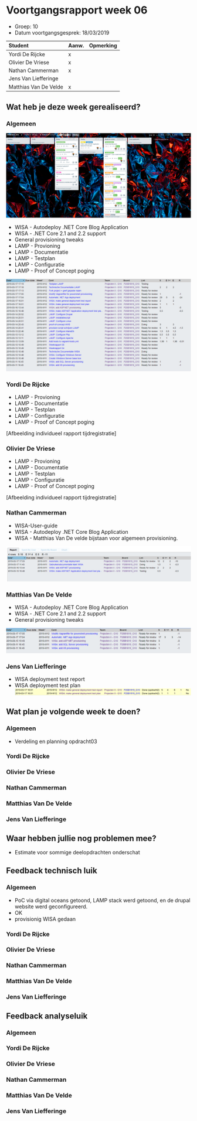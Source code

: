 # Voortgangsrapport week 06

* Groep: 10
* Datum voortgangsgesprek: 18/03/2019

| Student  | Aanw. | Opmerking |
| :---     | :---  | :---      |
| Yordi De Rijcke |   x    |           |
| Olivier De Vriese |  x     |           |
| Nathan Cammerman |    x   |           |
| Jens Van Liefferinge |       |         |
| Matthias Van De Velde | x      |           |

## Wat heb je deze week gerealiseerd?

### Algemeen

![Kanban-bord](week06-Kanbanbord.png)

* WISA - Autodeploy .NET Core Blog Application
* WISA - .NET Core 2.1 and 2.2 support
* General provisioning tweaks
* LAMP - Provioning
* LAMP - Documentatie
* LAMP - Testplan
* LAMP - Configuratie
* LAMP - Proof of Concept poging

![Time-per-assignment](week06-time-per-assignment.png)

### Yordi De Rijcke

* LAMP - Provioning
* LAMP - Documentatie
* LAMP - Testplan
* LAMP - Configuratie
* LAMP - Proof of Concept poging

[Afbeelding individueel rapport tijdregistratie]

### Olivier De Vriese

* LAMP - Provioning
* LAMP - Documentatie
* LAMP - Testplan
* LAMP - Configuratie
* LAMP - Proof of Concept poging

[Afbeelding individueel rapport tijdregistratie]

### Nathan Cammerman

* WISA-User-guide
* WISA - Autodeploy .NET Core Blog Application
* WISA - Matthias Van De velde bijstaan voor algemeen provisioning.

![Time-registration-week06-NathanCammerman](week06NathanCammerman.png)

### Matthias Van De Velde

* WISA - Autodeploy .NET Core Blog Application
* WISA - .NET Core 2.1 and 2.2 support
* General provisioning tweaks

![Time-registration-week06-MatthiasVanDeVelde](week06-MatthiasVanDeVelde.png)

### Jens Van Liefferinge
* WISA deployment test report
* WISA deployment test plan
![Time-registration-week06-JensVanLiefferinge](week06-JensVanLiefferinge.png)

## Wat plan je volgende week te doen?

### Algemeen
* Verdeling en planning opdracht03

### Yordi De Rijcke
### Olivier De Vriese
### Nathan Cammerman
### Matthias Van De Velde
### Jens Van Liefferinge

## Waar hebben jullie nog problemen mee?

* Estimate voor sommige deelopdrachten onderschat

## Feedback technisch luik

### Algemeen
* PoC via digital oceans getoond, LAMP stack werd getoond, en de drupal website werd geconfigureerd.
* OK
* provisionig WISA gedaan

### Yordi De Rijcke
### Olivier De Vriese
### Nathan Cammerman
### Matthias Van De Velde
### Jens Van Liefferinge

## Feedback analyseluik

### Algemeen

### Yordi De Rijcke
### Olivier De Vriese
### Nathan Cammerman
### Matthias Van De Velde
### Jens Van Liefferinge

